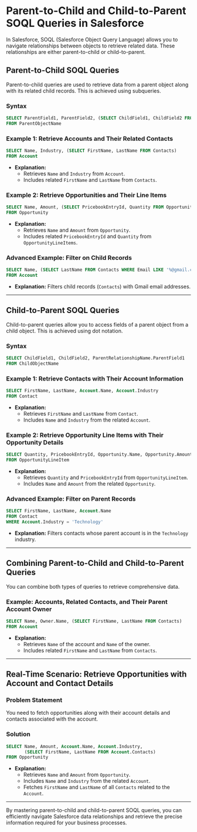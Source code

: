 # Parent-to-Child and Child-to-Parent SOQL Queries in Salesforce

In Salesforce, SOQL (Salesforce Object Query Language) allows you to navigate relationships between objects to retrieve related data. These relationships are either parent-to-child or child-to-parent.

## Parent-to-Child SOQL Queries
Parent-to-child queries are used to retrieve data from a parent object along with its related child records. This is achieved using subqueries.

### Syntax
```sql
SELECT ParentField1, ParentField2, (SELECT ChildField1, ChildField2 FROM ChildRelationshipName)
FROM ParentObjectName
```

### Example 1: Retrieve Accounts and Their Related Contacts
```sql
SELECT Name, Industry, (SELECT FirstName, LastName FROM Contacts)
FROM Account
```
- **Explanation:**
  - Retrieves `Name` and `Industry` from `Account`.
  - Includes related `FirstName` and `LastName` from `Contacts`.

### Example 2: Retrieve Opportunities and Their Line Items
```sql
SELECT Name, Amount, (SELECT PricebookEntryId, Quantity FROM OpportunityLineItems)
FROM Opportunity
```
- **Explanation:**
  - Retrieves `Name` and `Amount` from `Opportunity`.
  - Includes related `PricebookEntryId` and `Quantity` from `OpportunityLineItems`.

### Advanced Example: Filter on Child Records
```sql
SELECT Name, (SELECT LastName FROM Contacts WHERE Email LIKE '%@gmail.com')
FROM Account
```
- **Explanation:** Filters child records (`Contacts`) with Gmail email addresses.

---

## Child-to-Parent SOQL Queries
Child-to-parent queries allow you to access fields of a parent object from a child object. This is achieved using dot notation.

### Syntax
```sql
SELECT ChildField1, ChildField2, ParentRelationshipName.ParentField1
FROM ChildObjectName
```

### Example 1: Retrieve Contacts with Their Account Information
```sql
SELECT FirstName, LastName, Account.Name, Account.Industry
FROM Contact
```
- **Explanation:**
  - Retrieves `FirstName` and `LastName` from `Contact`.
  - Includes `Name` and `Industry` from the related `Account`.

### Example 2: Retrieve Opportunity Line Items with Their Opportunity Details
```sql
SELECT Quantity, PricebookEntryId, Opportunity.Name, Opportunity.Amount
FROM OpportunityLineItem
```
- **Explanation:**
  - Retrieves `Quantity` and `PricebookEntryId` from `OpportunityLineItem`.
  - Includes `Name` and `Amount` from the related `Opportunity`.

### Advanced Example: Filter on Parent Records
```sql
SELECT FirstName, LastName, Account.Name
FROM Contact
WHERE Account.Industry = 'Technology'
```
- **Explanation:** Filters contacts whose parent account is in the `Technology` industry.

---

## Combining Parent-to-Child and Child-to-Parent Queries
You can combine both types of queries to retrieve comprehensive data.

### Example: Accounts, Related Contacts, and Their Parent Account Owner
```sql
SELECT Name, Owner.Name, (SELECT FirstName, LastName FROM Contacts)
FROM Account
```
- **Explanation:**
  - Retrieves `Name` of the account and `Name` of the owner.
  - Includes related `FirstName` and `LastName` from `Contacts`.

---

## Real-Time Scenario: Retrieve Opportunities with Account and Contact Details
### Problem Statement
You need to fetch opportunities along with their account details and contacts associated with the account.

### Solution
```sql
SELECT Name, Amount, Account.Name, Account.Industry,
       (SELECT FirstName, LastName FROM Account.Contacts)
FROM Opportunity
```
- **Explanation:**
  - Retrieves `Name` and `Amount` from `Opportunity`.
  - Includes `Name` and `Industry` from the related `Account`.
  - Fetches `FirstName` and `LastName` of all `Contacts` related to the `Account`.

---

By mastering parent-to-child and child-to-parent SOQL queries, you can efficiently navigate Salesforce data relationships and retrieve the precise information required for your business processes.

